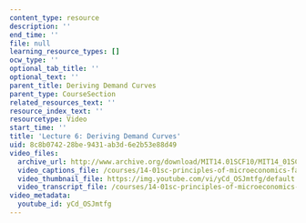 ```yaml
---
content_type: resource
description: ''
end_time: ''
file: null
learning_resource_types: []
ocw_type: ''
optional_tab_title: ''
optional_text: ''
parent_title: Deriving Demand Curves
parent_type: CourseSection
related_resources_text: ''
resource_index_text: ''
resourcetype: Video
start_time: ''
title: 'Lecture 6: Deriving Demand Curves'
uid: 8c8b0742-28be-9431-ab3d-6e2b53e88d49
video_files:
  archive_url: http://www.archive.org/download/MIT14.01SCF10/MIT14_01SCF10_lec06_300k.mp4
  video_captions_file: /courses/14-01sc-principles-of-microeconomics-fall-2011/1ae84ea0fc11596393472486282cbb52_yCd_OSJmtfg.vtt
  video_thumbnail_file: https://img.youtube.com/vi/yCd_OSJmtfg/default.jpg
  video_transcript_file: /courses/14-01sc-principles-of-microeconomics-fall-2011/f44013d93f8b5e8ea932396a1b83529e_yCd_OSJmtfg.pdf
video_metadata:
  youtube_id: yCd_OSJmtfg
---
```

